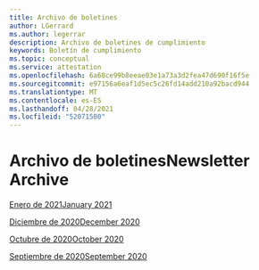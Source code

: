 ```yaml
---
title: Archivo de boletines
author: LGerrard
ms.author: legerrar
description: Archivo de boletines de cumplimiento
keywords: Boletín de cumplimiento
ms.topic: conceptual
ms.service: attestation
ms.openlocfilehash: 6a68ce99b8eeae03e1a73a3d2fea47d690f16f5e
ms.sourcegitcommit: e97156a6eaf1d5ec5c26fd14add210a92bacd944
ms.translationtype: MT
ms.contentlocale: es-ES
ms.lasthandoff: 04/28/2021
ms.locfileid: "52071500"
---
```

# <a name="newsletter-archive"></a><span data-ttu-id="fe22a-104">Archivo de boletines</span><span class="sxs-lookup"><span data-stu-id="fe22a-104">Newsletter Archive</span></span>

[<span data-ttu-id="fe22a-105">Enero de 2021</span><span class="sxs-lookup"><span data-stu-id="fe22a-105">January 2021</span></span>](https://docs.microsoft.com/en-us/microsoft-365-app-certification/docs/January%2021%20NL)

[<span data-ttu-id="fe22a-106">Diciembre de 2020</span><span class="sxs-lookup"><span data-stu-id="fe22a-106">December 2020</span></span>](https://docs.microsoft.com/en-us/microsoft-365-app-certification/docs/december%2020%20NL)

[<span data-ttu-id="fe22a-107">Octubre de 2020</span><span class="sxs-lookup"><span data-stu-id="fe22a-107">October 2020</span></span>](https://docs.microsoft.com/en-us/microsoft-365-app-certification/docs/october%20NL)

[<span data-ttu-id="fe22a-108">Septiembre de 2020</span><span class="sxs-lookup"><span data-stu-id="fe22a-108">September 2020</span></span>](https://docs.microsoft.com/en-us/microsoft-365-app-certification/docs/September%20NL)


